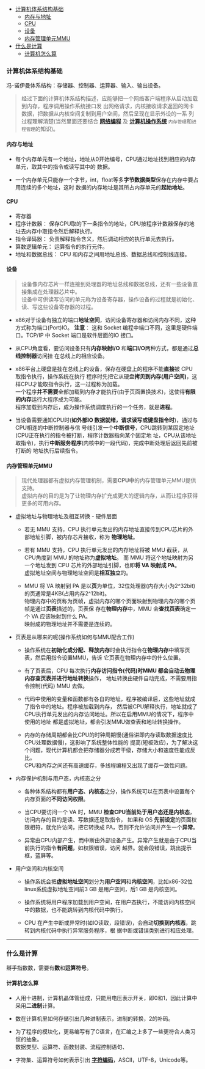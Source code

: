 
<!-- vim-markdown-toc GFM -->

- [计算机体系结构基础](#计算机体系结构基础)
  - [内存与地址](#内存与地址)
  - [CPU](#cpu)
  - [设备](#设备)
  - [内存管理单元MMU](#内存管理单元mmu)
- [什么是计算](#什么是计算)
  - [计算机怎么算](#计算机怎么算)

<!-- vim-markdown-toc -->



### 计算机体系结构基础
冯-诺伊曼体系结构：存储器、控制器、运算器、输入、输出设备。  

> 经过下面的计算机体系结构描述，应能够把一个网络客户端程序从启动加载到内存，程序调用操作系统接口发
  出网络请求，内核接收请求返回的网卡数据，把数据从内核空间复制到用户空间，然后呈现在显示外设的一系
  列过程理解清楚(当然里面还要结合 [**网络编程**](https://github.com/Snailclimb/JavaGuide#%E7%BD%91%E7%BB%9C) 及
  [**计算机操作系统**](https://github.com/CyC2018/CS-Notes/blob/master/notes/%E8%AE%A1%E7%AE%97%E6%9C%BA%E6%93%8D%E4%BD%9C%E7%B3%BB%E7%BB%9F%20-%20%E7%9B%AE%E5%BD%95.md)
  `内存管理`和`进程管理`的知识)。


#### 内存与地址
- 每个内存单元有一个地址，地址从0开始编号，CPU通过地址找到相应的内存单元，取其中的指令或读写其中的
  数据。

- 一个内存单元只能存一个字节，int，float等多**字节数据类型**保存在内存中要占用连续的多个地址，这时
  数据的内存地址是其所占内存单元的**起始地址**。


#### CPU
- 寄存器
- 程序计数器： 保存CPU取的下一条指令的地址，CPU按程序计数器保存的地址去内存中取指令然后解释执行。
- 指令译码器： 负责解释指令含义，然后调动相应的执行单元去执行。
- 算数逻辑单元： 运算指令的执行元件。
- 地址和数据总线： CPU 和内存之间用地址总线、数据总线和控制线连接。


#### 设备
> 设备像内存芯片一样连接到处理器的地址总线和数据总线，还有一些设备直接集成在处理器芯片中。  
  设备中可供读写访问的单元称为设备寄存器，操作设备的过程就是初始化、读、写这些设备寄存器的过程。

- x86对于设备有独立的端口**地址空间**，访问设备寄存器和访问内存不同，这种方式称为端口(Port)IO。
  **注意**： 这和 Socket 编程中端口不同，这里是硬件端口。TCP/IP 中 Socket 端口是软件层面的IO 接口。

- 从CPU角度看，要访问设备只有**内存映射I/O** 和**端口I/O**两种方式，都是通过**总线控制器**访问挂
  在总线上的相应设备。

- x86平台上硬盘是挂在总线上的设备，保存在硬盘上的程序不能**直接**被 CPU 取指令执行，操作系统在执行
  程序时先把它从硬盘**拷贝到内存(用户空间)**，这样CPU才能取指令执行，这一过程称为加载。  
  一个程序**并不需要**全部加载到内存才能执行(由于页面置换技术)，这使得**有限的内存**运行大程序成为可能。  
  程序加载到内存后，成为操作系统调度执行的一个任务，就是**进程**。

- 当设备需要通知CPU时(**如外部IO 数据就绪，请求读写或键盘指令时**)，通过与CPU相连的中断控制器与信
  号线引发一个**中断信号**，CPU跳转到某固定地址(CPU正在执行的指令被打断，程序计数器指向某个固定地
  址，CPU从该地址取指令)，执行**中断服务程序**(内核中的一段代码)，完成中断处理后返回先前被打断的
  地址执行后续指令。


#### 内存管理单元MMU
> 现代处理器都有虚拟内存管理机制，需要**CPU中**的内存管理单元MMU提供支持。  
  虚拟内存的目的是为了让物理内存扩充成更大的逻辑内存，从而让程序获得更多的可用内存。

- 虚拟地址与物理地址及相互转换 - 硬件层面
  - 若无 MMU 支持，CPU 执行单元发出的内存地址直接传到CPU芯片的外部地址引脚，被内存芯片接收，称为
    **物理地址**。

  - 若有 MMU 支持，CPU 执行单元发出的内存地址将被 MMU 截获，从CPU角度到 MMU 的地址称为**虚拟地址**。
    而 MMU 将这个地址映射为另一个地址发到 CPU 芯片的外部地址引脚，也即**将 VA 映射成 PA**。  
    虚拟地址空间与物理地址空间是**相互独立**的。  

  - MMU 将 VA 映射到 PA 是以**页**为单位，32位处理器(内存大小为2^32bit)的页通常是4KB(占用内存2^12bit)。  
    物理内存中的页称为页帧，虚拟内存的哪个页面映射到物理内存的哪个页帧是通过**页表**描述的，页表保
    存在**物理内存**中，MMU 会**查找页表**确定一个 VA 应该映射到什么 PA。  
    映射成的物理地址并不需要是连续的。

- 页表是从哪来的呢(操作系统如何与MMU配合工作)
  - 操作系统在**初始化或分配、释放内存**时会执行指令在**物理内存**中填写页表，然后用指令设置MMU，告诉
    它页表在物理内存中的什么位置。

  - 有了页表后，CPU 每次执行**内存访问指令(代码)**时MMU 都会自动去物理内存**查页表并进行地址转换**操作，
    地址转换由硬件自动完成，不需要用指令控制(代码) MMU 去做。

  - 代码中使用的变量和函数都有各自的地址，程序被编译后，这些地址就成了指令中的地址。程序被加载到内存，
    然后被CPU解释执行，地址就成了CPU执行单元发出的内存访问地址。所以在启用MMU的情况下，程序中使用的地址
    都是虚拟地址，都会引发MMU做查表和地址转换操作。
  
  - 内存的存储周期都会比CPU的时钟周期慢(通俗讲即内存读取数据速度比CPU处理数据慢)，这影响了系统整体性能的
    提高(短板效应)，为了解决这个问题，现代计算机都会把存储器分成若干级，存储大小和速度性能成反比。  
    CPU和内存之间还有高速缓存，多线程编程又出现了缓存一致性问题。
    
- 内存保护机制与用户态，内核态之分
  - 各种体系结构都有**用户态、内核态**之分，操作系统可以在页表中设置每个内存页面的**不同访问权限**。

  - 当CPU要访问一个 VA 时，MMU **检查CPU当前处于用户态还是内核态**，访问内存的目的是读、写数据还是取指令，
    如果和 OS **先前设定**的页面权限相符，就允许访问，把它转换成 PA，否则不允许访问并产生一个**异常**。

  - 异常由CPU内部产生，而中断由外部设备产生。异常产生就是由于CPU当前执行的指令**有问题**，如权限错误，访问
    越界。就会段错误，跳出提示框，蓝屏等。

- 用户空间和内核空间
  - 操作系统会把**虚拟地址空间**划分为**用户空间**和**内核空间**，比如x86-32位linux系统虚拟地址空间前3 GB
    是用户空间，后1 GB 是内核空间。

  - 操作系统将用户程序加载到用户空间，在用户态执行，不能访问内核空间中的数据，也不能跳转到内核代码中执行。

  - CPU 在产生中断或异常时(如IO读取，段错误)，会自动**切换到内核态**，跳转到内核代码中执行异常服务程序，根
    据中断或错误类别进行相应处理。

---


### 什么是计算
掰手指数数，需要有**数**和**运算符号**。


#### 计算机怎么算
- 人用十进制，计算机晶体管组成，只能用电压表示开关，即0和1，因此计算中采用**二进制**计算。

- 数在计算机里如何存储引出几种进制表示，进制的转换，2的补码。

- 为了程序的模块化，更易编写有了C语言，在汇编之上多了一些更符合人类习惯的抽象。  
  数据类型、运算符、函数封装、流程控制语句、

- 字符集、运算符号如何表示引出 [**字符编码**](./Encodings.md)，ASCII，UTF-8，Unicode等。

